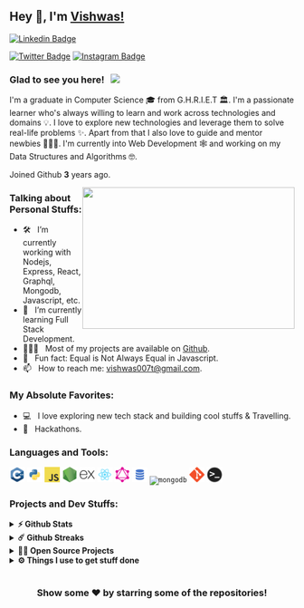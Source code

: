 ## Hey 👋, I'm [Vishwas!](https://github.com/vishwasT007/)

[![Linkedin Badge](https://img.shields.io/badge/-LinkedIn-0e76a8?style=flat-square&logo=Linkedin&logoColor=white)]([https://linkedin.com/in/iampavangandhi](https://www.linkedin.com/in/vishwas-tarende-1560151b2/))
<!-- [![Website Badge](https://img.shields.io/badge/Website-3b5998?style=flat-square&logo=google-chrome&logoColor=white)](https://iampavangandhi.github.io/) -->
[![Twitter Badge](https://img.shields.io/badge/-Twitter-00acee?style=flat-square&logo=Twitter&logoColor=white)](https://twitter.com/vishwastarende)
[![Instagram Badge](https://img.shields.io/badge/-Instagram-e4405f?style=flat-square&logo=Instagram&logoColor=white)]([https://instagram.com/iampavangandhi/](https://www.instagram.com/viiswas007))
<!-- [![Telegram Badge](https://img.shields.io/badge/-Telegram-0088cc?style=flat-square&logo=Telegram&logoColor=white)]() -->

### Glad to see you here! &nbsp; ![](https://visitor-badge.glitch.me/badge?page_id=vishwasT007&style=flat-square&color=0088cc)

I'm a graduate in Computer Science 🎓 from G.H.R.I.E.T 🏛. I'm a passionate learner who's always willing to learn and work across technologies and domains 💡. I love to explore new technologies and leverage them to solve real-life problems ✨. Apart from that I also love to guide and mentor newbies 👨🏻‍💻. I'm currently into Web Development 🕸️ and working on my Data Structures and Algorithms 🤓.

Joined Github **3** years ago.

<!-- Since then I pushed **{{ COMMITS }}**+ commits, opened **{{ ISSUES }}**+ issues, submitted **{{ PULL_REQUESTS }}**+ pull requests, created **{{ GISTS }}**+ gists and contributed to **{{ REPOSITORIES_CONTRIBUTED_TO }}**+ public repositories. -->


<img align="right" height="250" width="375" alt="" src="https://raw.githubusercontent.com/iampavangandhi/iampavangandhi/master/gifs/coder.gif" />

### Talking about Personal Stuffs:

- 🛠 &nbsp; I’m currently working with Nodejs, Express, React, <br /> Graphql, Mongodb, Javascript, etc.
- 🚀 &nbsp; I’m currently learning Full Stack Development.
- 👨🏻‍💻 &nbsp; Most of my projects are available on [Github](https://github.com/vishwasT007).
- 👾 &nbsp; Fun fact: Equal is Not Always Equal in Javascript.
- 📫 &nbsp; How to reach me: vishwas007t@gmail.com.


### My Absolute Favorites:

- 💻 &nbsp; I love exploring new tech stack and building cool stuffs & Travelling.
- 🍕 &nbsp; Hackathons.

### Languages and Tools:

<code><img height="27" src="https://raw.githubusercontent.com/github/explore/80688e429a7d4ef2fca1e82350fe8e3517d3494d/topics/cpp/cpp.png" alt="cpp"></code>
<code><img height="27" src="https://raw.githubusercontent.com/github/explore/80688e429a7d4ef2fca1e82350fe8e3517d3494d/topics/python/python.png" alt="python"></code>
<code><img height="27" src="https://raw.githubusercontent.com/github/explore/80688e429a7d4ef2fca1e82350fe8e3517d3494d/topics/javascript/javascript.png" alt="javascript"></code>
<code><img height="27" src="https://raw.githubusercontent.com/github/explore/80688e429a7d4ef2fca1e82350fe8e3517d3494d/topics/nodejs/nodejs.png" alt="nodejs"></code>
<code><img height="27" src="https://raw.githubusercontent.com/devicons/devicon/master/icons/express/express-original.svg" alt="expressjs"></code>
<code><img height="27" src="https://raw.githubusercontent.com/github/explore/80688e429a7d4ef2fca1e82350fe8e3517d3494d/topics/react/react.png" alt="react"></code>
<code><img height="27" src="https://raw.githubusercontent.com/github/explore/80688e429a7d4ef2fca1e82350fe8e3517d3494d/topics/graphql/graphql.png" alt="graphql"></code>
<code><img height="27" src="https://raw.githubusercontent.com/github/explore/80688e429a7d4ef2fca1e82350fe8e3517d3494d/topics/sql/sql.png" alt="sql"></code>
<code><img height="27" src="https://encrypted-tbn0.gstatic.com/images?q=tbn%3AANd9GcSTTzPAw-55ssm1Im594xYZ9eRQu2JylrkYLg&usqp=CAU" alt="mongodb"></code>
<code><img height="27" src="https://raw.githubusercontent.com/devicons/devicon/master/icons/git/git-original.svg" alt="git"></code>
<code><img height="27" src="https://raw.githubusercontent.com/github/explore/80688e429a7d4ef2fca1e82350fe8e3517d3494d/topics/terminal/terminal.png" alt="terminal"></code>

<!--
<code><img height="25" src="https://raw.githubusercontent.com/github/explore/80688e429a7d4ef2fca1e82350fe8e3517d3494d/topics/sass/sass.png" alt="sass"></code>
-->

### Projects and Dev Stuffs:

<details>	
  <summary><b>⚡ Github Stats</b></summary>

  <br />
  <img height="180em" src="https://github-readme-stats.vercel.app/api?username=vishwasT007&show_icons=true&hide_border=true&&count_private=true&include_all_commits=true" />
  <img height="180em" src="https://github-readme-stats.vercel.app/api/top-langs/?username=vishwasT007&exclude_repo=KNN-Image-Classification&show_icons=true&hide_border=true&layout=compact&langs_count=8"/>
</details>

<details>	
  <summary><b>☄️ Github Streaks</b></summary>

  <br />
  <img height="180em" src="https://github-readme-streak-stats.herokuapp.com/?user=vishwasT007&hide_border=true" />
</details>

<details>
  <summary><b>🧑‍🚀 Open Source Projects</b></summary>

  <br />
  <table>
    <thead align="center">
      <tr border: none;>
        <td><b>💻 Projects</b></td>
        <td><b>🌟 Stars</b></td>
        <td><b>🍴 Forks</b></td>
        <td><b>🐛 Issues</b></td>
        <td><b>🔔 Pull Requests</b></td>
        <td><b>👨‍💻 Language</b></td>
      </tr>
    </thead>
    <tbody>
<!--       <tr>
	      <td><a href="https://github.com/vishwasT007/Gitwar"><b>🚀 Gitwar</b></a></td>
        <td><img alt="Stars" src="https://img.shields.io/github/stars/vishwasT007/Gitwar?style=flat-square&labelColor=343b41"/></td>
        <td><img alt="Forks" src="https://img.shields.io/github/forks/vishwasT007/Gitwar?style=flat-square&labelColor=343b41"/></td>
        <td><img alt="Issues" src="https://img.shields.io/github/issues/vishwasT007/Gitwar?style=flat-square"/></td>
        <td><img alt="Pull Requests" src="https://img.shields.io/github/issues-pr/vishwasT007/Gitwar?style=flat-square"/></td>
        <td><img alt="Language" src="https://img.shields.io/github/languages/top/vishwasT007/Gitwar?style=flat-square"/></td>
      </tr>
      <tr>
	      <td><a href="https://github.com/vishwasT007/TradeByte"><b>💸 TradeByte</b></a></td>
        <td><img alt="Stars" src="https://img.shields.io/github/stars/vishwasT007/TradeByte?style=flat-square&labelColor=343b41"/></td>
        <td><img alt="Forks" src="https://img.shields.io/github/forks/vishwasT007/TradeByte?style=flat-square&labelColor=343b41"/></td>
        <td><img alt="Issues" src="https://img.shields.io/github/issues/vishwasT007/TradeByte?style=flat-square"/></td>
        <td><img alt="Pull Requests" src="https://img.shields.io/github/issues-pr/vishwasT007/TradeByte?style=flat-square"/></td>
        <td><img alt="Language" src="https://img.shields.io/github/languages/top/vishwasT007/TradeByte?label=javascript&style=flat-square"/></td>
      </tr>
      <tr>
	      <td><a href="https://github.com/vishwasT007/TheNodeCourse"><b>👨🏻‍💻 TheNodeCourse</b></a></td>
        <td><img alt="Stars" src="https://img.shields.io/github/stars/vishwasT007/TheNodeCourse?style=flat-square&labelColor=343b41"/></td>
        <td><img alt="Forks" src="https://img.shields.io/github/forks/vishwasT007/TheNodeCourse?style=flat-square&labelColor=343b41"/></td>
        <td><img alt="Issues" src="https://img.shields.io/github/issues/vishwasT007/TheNodeCourse?style=flat-square"/></td>
        <td><img alt="Pull Requests" src="https://img.shields.io/github/issues-pr/vishwasT007/TheNodeCourse?style=flat-square"/></td>
        <td><img alt="Language" src="https://img.shields.io/github/languages/top/vishwasT007/TheNodeCourse?style=flat-square"/></td> 
      </tr>
      <tr>
	      <td><a href="https://github.com/vishwasT007/vishwasT007"><b>🤓 iampavangandhi</b></a></td>
        <td><img alt="Stars" src="https://img.shields.io/github/stars/vishwasT007/vishwasT007?style=flat-square&labelColor=343b41"/></td>
        <td><img alt="Forks" src="https://img.shields.io/github/forks/vishwasT007/vishwasT007?style=flat-square&labelColor=343b41"/></td>
        <td><img alt="Issues" src="https://img.shields.io/github/issues/vishwasT007/vishwasT007?style=flat-square"/></td>
        <td><img alt="Pull Requests" src="https://img.shields.io/github/issues-pr/vishwasT007/vishwasT007?style=flat-square"/></td>
        <td><img alt="Language" src="https://img.shields.io/badge/markdown-100%25-blue?style=flat-square"/></td> 
      </tr> -->
    </tbody>
  </table>
  <br />
</details>
 
<details>	
  <br />
  <summary><b>⚙️ Things I use to get stuff done</b></summary>
  	<ul>
  	    <li><b>OS:</b> Ubuntu 20.04</li>
	    <li><b>Laptop: </b> MACBOOK PRO 2018</li>
  	    <li><b>Browser: </b> Firefox Web Browser</li>
	    <li><b>Terminal: </b> ZSH: Oh My Zsh (PowerLevel10k)</li>
	    <li><b>Code Editor:</b> VSCode - The best editor out there.</li>
	    <li><b>To Stay Updated:</b> Dev.to, Medium, Linkedin and Twitter.</li>
	    <br />
	⚛️ Checkout My VSCode Configrations <a href="https://gist.github.com/vishwasT007/039b1dc5a7cdcb007ab3691814d53130">Here</a>.
	</ul>	
</details>

#

<div align="center">

### Show some ❤️ by starring some of the repositories!

</div>
